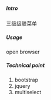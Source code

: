 ##### Intro

三级级联菜单

##### Usage

open browser

##### Technical point

1. bootstrap
2. jquery
3. multiselect
